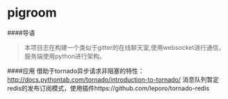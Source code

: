 # pigroom
####导语
>本项目志在构建一个类似于gitter的在线聊天室,使用websocket进行通信，服务端使用python进行架构。

####应用
借助于tornado异步请求非阻塞的特性：http://docs.pythontab.com/tornado/introduction-to-tornado/
消息队列暂定redis的发布订阅模式，使用插件https://github.com/leporo/tornado-redis